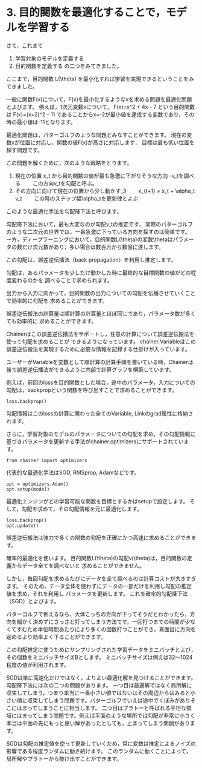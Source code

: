 # 3. 目的関数を最適化することで，モデルを学習する

さて，これまで
1) 学習対象のモデルを定義する
2) 目的関数を定義する
の二つをみてきました。

ここまで，目的関数 L(\theta) を最小化すれば学習を実現できるということをみてきました。

一般に関数F(x)について，F(x)を最小化するようなxを求める問題を最適化問題とよびます。
例えば，1次元変数xについて，
F(x)=x^2 + 4x - 7
という目的関数は
F(x)=(x+2)^2 - 11
であることからx=-2が最小値を達成する変数であり，その時の最小値は-11となります。

最適化問題は，パターゴルフのような問題とみなすことができます。
現在の変数xが位置に対応し，関数の値F(x)が高さに対応します．
目標は最も低い位置を探す問題です。

この問題を解くために，次のような戦略をとります。

1) 現在の位置 x_t から目的関数の値が最も急激に下がりそうな方向 -v_tを調べる
　　この方向v_tを勾配と呼ぶ。
2) その方向に向けて現在の位置から少し動かす_3
　　x_{t+1} = x_t + \alpha_t v_t
　　この時のステップ幅\alpha_tを更新律とよぶ

このような最適化手法を勾配降下法と呼びます。


勾配降下法において，最も大変なのが勾配v_tの推定です。
実際のパターゴルフのような二次元の世界では，一番急激に下っている方向を探すのは簡単です。
一方，ディープラーニングにおいて，目的関数L(\theta)の変数\thetaはパラメータの数だけ次元数があり，多い場合は数百万から数億に達します。

この勾配は，誤差逆伝播法（back propagation）を利用し推定します。

勾配は，あるパラメータを少しだけ動かした時に最終的な目標関数の値がどの程度変わるのかを
調べることで求められます。

出力から入力に向かって，目的関数の出力についての勾配を伝播させていくことで効率的に勾配を
求めることができます。

誤差逆伝搬法の計算量は順計算の計算量とほぼ同じであり，パラメータ数が多くても効率的に
求めることができます。

Chainerはこの誤差逆伝播法をサポートし，任意の計算について誤差逆伝搬法を使って勾配を求めることが
できるようになっています。
chainer.Variableはこの誤差逆伝搬法を実現するために必要な情報を記録する仕掛けが入っています。

ユーザーがVariableを変数として順計算の計算手順を書いている時，Chainerは後で誤差逆伝播法ができるように内部で計算グラフを構築しています。

例えば，前回のlossを目的関数とした場合，途中のパラメータ，入力についての勾配は，backpropという関数を呼び出すことで求めることができます。
```
loss.backprop()
```

勾配情報はこのlossの計算に関わった全てのVariable, Linkのgrad属性に格納されます。

さらに，学習対象のモデルのパラメータについての勾配を求め，その勾配情報に基づきパラメータを更新する手法がchainer.optimizersにサポートされています。

```
from chainer import optimizers
```

代表的な最適化手法はSGD, RMSprop, Adamなどです。

```
opt = optimizers.Adam()
opt.setup(model)
```

最適化エンジンがどの学習可能な関数を目標とするかはsetupで設定します。
そして，勾配を求めて，その勾配情報を元に最適化します。

```
loss.backprop()
opt.update()
```

誤差逆伝搬法は強力で多くの関数の勾配を正確にかつ高速に求めることができます。

確率的最適化を使います。
目的関数L(\theta)の勾配v(\theta)は，目的関数の定義からデータ全てを調べないと
求めることができません。

しかし，毎回勾配を求めるたびにデータを全て調べるのは計算コストが大きすぎます。
そのため，データ全体を使わずにデータの一部だけを利用し勾配の推定値を求め，それを利用し
パラメータを更新します。
これを確率的勾配降下法（SGD）とよびます。

パターゴルフで例えるなら，大体こっちの方向が下ってそうだとわかったら，方向を細かく決めずにさっさと打ってしまう方法です。一回打つまでの時間が少なくてすむため単位時間あたりにより多くの回数打つことができ，真面目に方向を定めるより効率よく下ることができます。

この勾配推定に使うためにサンプリングされた学習データをミニバッチとよび，その個数をミニバッチサイズBとします。
ミニバッチサイズは例えば32〜1024程度の値が利用されます。

SGDは単に高速化だけではなく，よりよい最適化解を見つけることができます。
勾配降下法には次の二つの問題があります。
一つ目は最適解ではなく局所解に収束してしまう，つまり本当に一番小さい値ではないはその周辺からはみると小さい値に収束してしまう問題です。パターゴルフでいえば途中でくぼみがありそこにはまってしまうことに相当します。
二つ目はプラトーと呼ばれる平坦な領域にはまってしまう問題です。例えば平面のような場所では勾配が非常に小さく本当は平面の先にもっと良い解があったとしても，止まってしまう問題があります。

SGDは勾配の推定値を使って更新していくため，常に変数は推定によるノイズの影響である程度ランダムに動き続けます。
このランダムに動くことによって，局所解やプラトーから抜け出すことができます。














